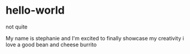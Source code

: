 # hello-world
not quite

My name is stephanie and I'm excited to finally showcase my creativity
i love a good bean and cheese burrito


